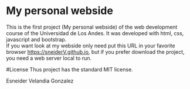 # My personal webside
This is the first project (My personal webside) of the web development course of the Universidad de Los Andes.
It was developed with html, css, javascript and bootstrap.  
If you want look at my webside only need put this URL in your favorite browser https://sneiderV.github.io, but if you prefer download the project, you need a web server local to run.

#License
Thus project has the standard MIT license.

Esneider Velandia Gonzalez

